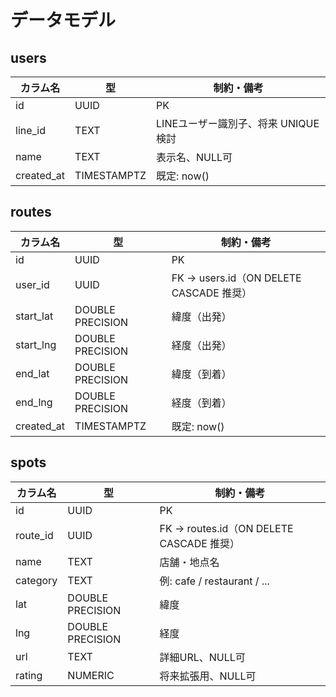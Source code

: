 # データモデル

## users

| カラム名 | 型 | 制約・備考 |
| --- | --- | --- |
| id | UUID | PK |
| line_id | TEXT | LINEユーザー識別子、将来 UNIQUE 検討 |
| name | TEXT | 表示名、NULL可 |
| created_at | TIMESTAMPTZ | 既定: now() |

## routes

| カラム名 | 型 | 制約・備考 |
| --- | --- | --- |
| id | UUID | PK |
| user_id | UUID | FK → users.id（ON DELETE CASCADE 推奨） |
| start_lat | DOUBLE PRECISION | 緯度（出発） |
| start_lng | DOUBLE PRECISION | 経度（出発） |
| end_lat | DOUBLE PRECISION | 緯度（到着） |
| end_lng | DOUBLE PRECISION | 経度（到着） |
| created_at | TIMESTAMPTZ | 既定: now() |

## spots

| カラム名 | 型 | 制約・備考 |
| --- | --- | --- |
| id | UUID | PK |
| route_id | UUID | FK → routes.id（ON DELETE CASCADE 推奨） |
| name | TEXT | 店舗・地点名 |
| category | TEXT | 例: cafe / restaurant / ... |
| lat | DOUBLE PRECISION | 緯度 |
| lng | DOUBLE PRECISION | 経度 |
| url | TEXT | 詳細URL、NULL可 |
| rating | NUMERIC | 将来拡張用、NULL可 |
